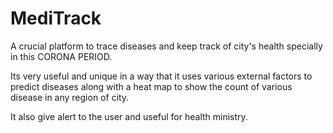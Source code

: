 # MediTrack
A crucial platform to trace diseases and keep track of city's health specially in this CORONA PERIOD.

Its very useful and unique in a way that it uses various external factors to predict diseases along with a heat map to show the count of various disease in any region of city.

It also give alert to the user and useful for health ministry.
